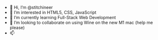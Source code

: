 - 👋 Hi, I’m @stitchineer
- 👀 I’m interested in HTML5, CSS, JavaScript
- 🌱 I’m currently learning Full-Stack Web Development
- 💞️ I’m looking to collaborate on using Wine on the new M1 mac (help me please)
- 📫 

<!---
stitchineer/stitchineer is a ✨ special ✨ repository because its `README.md` (this file) appears on your GitHub profile.
You can click the Preview link to take a look at your changes.
--->
